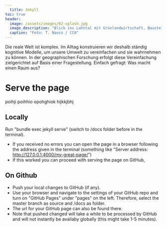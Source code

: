 ```yaml
---
  title: Jekyll
toc: true
header:
  image: /assets/images/02-splash.jpg
  image_description: "Blick ins Lahntal mit Grünlandwirtschaft, Baustelle für Stromtrassen und Regenbogen."
  caption: "Foto: T. Nauss / CC0"
---
```


Die reale Welt ist komplex. Im Alltag konstruieren wir deshalb ständig kognitive Modelle, um unsere Umwelt zu vereinfachen und sie wahrnehmen zu können. In der geographischen Forschung erfolgt diese Vereinfachung zielgerichtet auf Basis einer Fragestellung. Einfach gefragt: Was macht einen Raum aus?

<!--more-->

# Serve the page 
poihji poihhio opohghiok hijkkjbhj 
## Locally

Run "bundle exec jekyll serve" (switch to /docs folder before in the terminal).
 - If you received no errors you can open the page in a browser following the address given in the terminal (something like "Server address: http://127.0.0.1:4000/my-great-page/")
 - If this worked you can proceed with serving the page on GitHub, 


## On Github

- Push your local changes to GitHub (if any).
- Use your browser and navigate to the settings of your GitHub repo and turn on "GitHub Pages" under "pages" on the left. Therefore, select the master branch as source and /docs as folder.
- The url for your GitHub page can also be found there.
- Note that pushed changed will take a while to be processed by GitHub and will not instantly be availaby globally (this might take 1-5 minutes).

